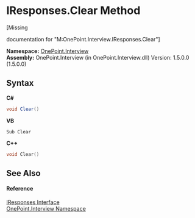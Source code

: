 # IResponses.Clear Method 
 

\[Missing <summary> documentation for "M:OnePoint.Interview.IResponses.Clear"\]

**Namespace:**&nbsp;<a href="N_OnePoint_Interview">OnePoint.Interview</a><br />**Assembly:**&nbsp;OnePoint.Interview (in OnePoint.Interview.dll) Version: 1.5.0.0 (1.5.0.0)

## Syntax

**C#**<br />
``` C#
void Clear()
```

**VB**<br />
``` VB
Sub Clear
```

**C++**<br />
``` C++
void Clear()
```


## See Also


#### Reference
<a href="T_OnePoint_Interview_IResponses">IResponses Interface</a><br /><a href="N_OnePoint_Interview">OnePoint.Interview Namespace</a><br />